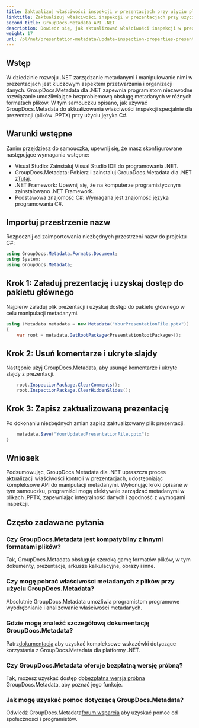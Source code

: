 ```yaml
---
title: Zaktualizuj właściwości inspekcji w prezentacjach przy użyciu platformy .NET
linktitle: Zaktualizuj właściwości inspekcji w prezentacjach przy użyciu platformy .NET
second_title: GroupDocs.Metadata API .NET
description: Dowiedz się, jak aktualizować właściwości inspekcji w prezentacjach przy użyciu platformy .NET i GroupDocs.Metadata. Łatwa i wydajna manipulacja metadanymi dla plików .PPTX.
weight: 17
url: /pl/net/presentation-metadata/update-inspection-properties-presentations/
---
```

## Wstęp
W dziedzinie rozwoju .NET zarządzanie metadanymi i manipulowanie nimi w prezentacjach jest kluczowym aspektem przetwarzania i organizacji danych. GroupDocs.Metadata dla .NET zapewnia programistom niezawodne rozwiązanie umożliwiające bezproblemową obsługę metadanych w różnych formatach plików. W tym samouczku opisano, jak używać GroupDocs.Metadata do aktualizowania właściwości inspekcji specjalnie dla prezentacji (plików .PPTX) przy użyciu języka C#.
## Warunki wstępne
Zanim przejdziesz do samouczka, upewnij się, że masz skonfigurowane następujące wymagania wstępne:
- Visual Studio: Zainstaluj Visual Studio IDE do programowania .NET.
-  GroupDocs.Metadata: Pobierz i zainstaluj GroupDocs.Metadata dla .NET z[Tutaj](https://releases.groupdocs.com/metadata/net/).
- .NET Framework: Upewnij się, że na komputerze programistycznym zainstalowano .NET Framework.
- Podstawowa znajomość C#: Wymagana jest znajomość języka programowania C#.

## Importuj przestrzenie nazw
Rozpocznij od zaimportowania niezbędnych przestrzeni nazw do projektu C#:
```csharp
using GroupDocs.Metadata.Formats.Document;
using System;
using GroupDocs.Metadata;
```
## Krok 1: Załaduj prezentację i uzyskaj dostęp do pakietu głównego
Najpierw załaduj plik prezentacji i uzyskaj dostęp do pakietu głównego w celu manipulacji metadanymi.

```csharp
using (Metadata metadata = new Metadata("YourPresentationFile.pptx"))
{
    var root = metadata.GetRootPackage<PresentationRootPackage>();
```
## Krok 2: Usuń komentarze i ukryte slajdy
Następnie użyj GroupDocs.Metadata, aby usunąć komentarze i ukryte slajdy z prezentacji.

```csharp
    root.InspectionPackage.ClearComments();
    root.InspectionPackage.ClearHiddenSlides();
```
## Krok 3: Zapisz zaktualizowaną prezentację
Po dokonaniu niezbędnych zmian zapisz zaktualizowany plik prezentacji.

```csharp
    metadata.Save("YourUpdatedPresentationFile.pptx");
}
```

## Wniosek
Podsumowując, GroupDocs.Metadata dla .NET upraszcza proces aktualizacji właściwości kontroli w prezentacjach, udostępniając kompleksowe API do manipulacji metadanymi. Wykonując kroki opisane w tym samouczku, programiści mogą efektywnie zarządzać metadanymi w plikach .PPTX, zapewniając integralność danych i zgodność z wymogami inspekcji.

## Często zadawane pytania
### Czy GroupDocs.Metadata jest kompatybilny z innymi formatami plików?
Tak, GroupDocs.Metadata obsługuje szeroką gamę formatów plików, w tym dokumenty, prezentacje, arkusze kalkulacyjne, obrazy i inne.
### Czy mogę pobrać właściwości metadanych z plików przy użyciu GroupDocs.Metadata?
Absolutnie GroupDocs.Metadata umożliwia programistom programowe wyodrębnianie i analizowanie właściwości metadanych.
### Gdzie mogę znaleźć szczegółową dokumentację GroupDocs.Metadata?
 Patrz[dokumentacja](https://tutorials.groupdocs.com/metadata/net/) aby uzyskać kompleksowe wskazówki dotyczące korzystania z GroupDocs.Metadata dla platformy .NET.
### Czy GroupDocs.Metadata oferuje bezpłatną wersję próbną?
 Tak, możesz uzyskać dostęp do[bezpłatna wersja próbna](https://releases.groupdocs.com/) GroupDocs.Metadata, aby poznać jego funkcje.
### Jak mogę uzyskać pomoc dotyczącą GroupDocs.Metadata?
 Odwiedź GroupDocs.Metadata[forum wsparcia](https://forum.groupdocs.com/c/metadata/14) aby uzyskać pomoc od społeczności i programistów.